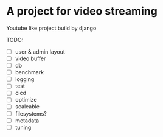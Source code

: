 # A project for video streaming

Youtube like project build by django

TODO:

- [ ] user & admin layout
- [ ] video buffer
- [ ] db
- [ ] benchmark
- [ ] logging
- [ ] test
- [ ] cicd
- [ ] optimize
- [ ] scaleable
- [ ] filesystems?
- [ ] metadata
- [ ] tuning
